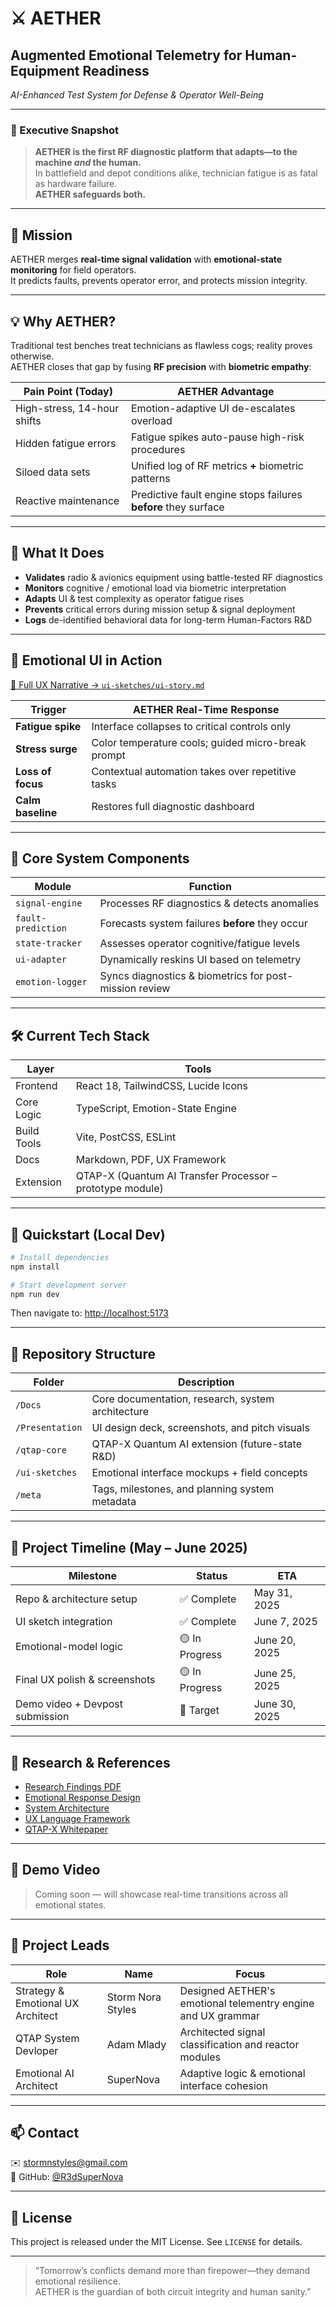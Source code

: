 # ⚔️ AETHER
## Augmented Emotional Telemetry for Human-Equipment Readiness  
*AI-Enhanced Test System for Defense & Operator Well-Being*

---

### 🚀 Executive Snapshot
> **AETHER is the first RF diagnostic platform that adapts—to the machine *and* the human.**  
> In battlefield and depot conditions alike, technician fatigue is as fatal as hardware failure.  
> **AETHER safeguards both.**

---

## 🎯 Mission
AETHER merges **real-time signal validation** with **emotional-state monitoring** for field operators.  
It predicts faults, prevents operator error, and protects mission integrity.

---

## 💡 Why AETHER?

Traditional test benches treat technicians as flawless cogs; reality proves otherwise.  
AETHER closes that gap by fusing **RF precision** with **biometric empathy**:

| Pain Point (Today) | AETHER Advantage |
|--------------------|------------------|
| High-stress, 14-hour shifts | Emotion-adaptive UI de-escalates overload |
| Hidden fatigue errors | Fatigue spikes auto-pause high-risk procedures |
| Siloed data sets | Unified log of RF metrics **+** biometric patterns |
| Reactive maintenance | Predictive fault engine stops failures **before** they surface |

---

## 🔬 What It Does

- **Validates** radio & avionics equipment using battle-tested RF diagnostics  
- **Monitors** cognitive / emotional load via biometric interpretation  
- **Adapts** UI & test complexity as operator fatigue rises  
- **Prevents** critical errors during mission setup & signal deployment  
- **Logs** de-identified behavioral data for long-term Human-Factors R&D  

---

## 🧠 Emotional UI in Action

[📖 Full UX Narrative → `ui-sketches/ui-story.md`](./ui-sketches/ui-story.md)

| Trigger | AETHER Real-Time Response |
|---------|---------------------------|
| **Fatigue spike** | Interface collapses to critical controls only |
| **Stress surge** | Color temperature cools; guided micro-break prompt |
| **Loss of focus** | Contextual automation takes over repetitive tasks |
| **Calm baseline** | Restores full diagnostic dashboard |

---

## 🔑 Core System Components

| Module | Function |
|--------|----------|
| `signal-engine` | Processes RF diagnostics & detects anomalies |
| `fault-prediction` | Forecasts system failures **before** they occur |
| `state-tracker` | Assesses operator cognitive/fatigue levels |
| `ui-adapter` | Dynamically reskins UI based on telemetry |
| `emotion-logger` | Syncs diagnostics & biometrics for post-mission review |

---

## 🛠 Current Tech Stack

| Layer | Tools |
|-------|-------|
| Frontend | React 18, TailwindCSS, Lucide Icons |
| Core Logic | TypeScript, Emotion-State Engine |
| Build Tools | Vite, PostCSS, ESLint |
| Docs | Markdown, PDF, UX Framework |
| Extension | QTAP-X (Quantum AI Transfer Processor – prototype module) |

---

## 🚀 Quickstart (Local Dev)

```bash
# Install dependencies
npm install

# Start development server
npm run dev
```

Then navigate to: [http://localhost:5173](http://localhost:5173)

---

## 📂 Repository Structure

| Folder | Description |
|--------|-------------|
| `/Docs` | Core documentation, research, system architecture |
| `/Presentation` | UI design deck, screenshots, and pitch visuals |
| `/qtap-core` | QTAP-X Quantum AI extension (future-state R&D) |
| `/ui-sketches` | Emotional interface mockups + field concepts |
| `/meta` | Tags, milestones, and planning system metadata |

---

## 📅 Project Timeline (May – June 2025)

| Milestone | Status | ETA |
|-----------|--------|-----|
| Repo & architecture setup | ✅ Complete | May 31, 2025 |
| UI sketch integration | ✅ Complete | June 7, 2025 |
| Emotional-model logic | 🟡 In Progress | June 20, 2025 |
| Final UX polish & screenshots | 🟡 In Progress | June 25, 2025 |
| Demo video + Devpost submission | 🎯 Target | June 30, 2025 |

---

## 📖 Research & References

- [Research Findings PDF](./Docs/Research%20Findings%20for%20Project%20AETHER%20UX%20Design.pdf)
- [Emotional Response Design](./Docs/emotional_response_design.md)
- [System Architecture](./Docs/system_architecture.md)
- [UX Language Framework](./Docs/ux_language_framework.md)
- [QTAP-X Whitepaper](./Docs/CapuchaRojo_QATP-X_Quantum_AI.md)

---

## 🎥 Demo Video

> Coming soon — will showcase real-time transitions across all emotional states.

---

## 👥 Project Leads

| Role | Name | Focus |
|------|------|-------|
| Strategy & Emotional UX Architect | Storm Nora Styles | Designed AETHER's emotional telementry engine and UX grammar |
| QTAP System Devloper | Adam Mlady| Architected signal classification and reactor modules |
| Emotional AI Architect | SuperNova | Adaptive logic & emotional interface cohesion |

---

## 📫 Contact

✉️ stormnstyles@gmail.com  
🐙 GitHub: [@R3dSuperNova](https://github.com/R3dSuperNova)

---

## 📝 License

This project is released under the MIT License. See `LICENSE` for details.

---

> “Tomorrow’s conflicts demand more than firepower—they demand emotional resilience.  
> AETHER is the guardian of both circuit integrity and human sanity.”
